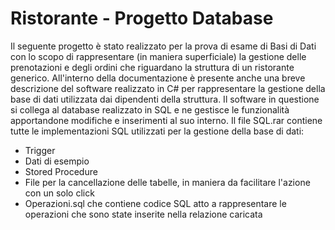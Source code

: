 # Ristorante - Progetto Database
Il seguente progetto è stato realizzato per la prova di esame di Basi di Dati con lo scopo di rappresentare (in maniera superficiale) la gestione delle prenotazioni e degli ordini che riguardano la struttura di un ristorante generico.
All'interno della documentazione è presente anche una breve descrizione del software realizzato in C# per rappresentare la gestione della base di dati utilizzata dai dipendenti della struttura. 
Il software in questione si collega al database realizzato in SQL e ne gestisce le funzionalità apportandone modifiche e inserimenti al suo interno. 
Il file SQL.rar contiene tutte le implementazioni SQL utilizzati per la gestione della base di dati:
- Trigger
- Dati di esempio
- Stored Procedure
- File per la cancellazione delle tabelle, in maniera da facilitare l'azione con un solo click
- Operazioni.sql che contiene codice SQL atto a rappresentare le operazioni che sono state inserite nella relazione caricata
